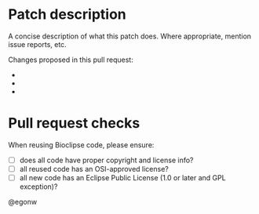 # Patch description

A concise description of what this patch does. Where appropriate, mention issue reports, etc.

Changes proposed in this pull request:

 - 
 - 
 - 

# Pull request checks

When reusing Bioclipse code, please ensure:

 - [ ] does all code have proper copyright and license info?
 - [ ] all reused code has an OSI-approved license?
 - [ ] all new code has an Eclipse Public License (1.0 or later and GPL exception)?

@egonw
